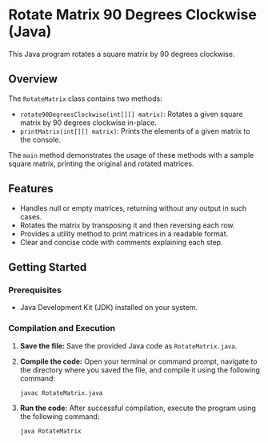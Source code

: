 # Rotate Matrix 90 Degrees Clockwise (Java)

This Java program rotates a square matrix by 90 degrees clockwise.

## Overview

The `RotateMatrix` class contains two methods:

-   `rotate90DegreesClockwise(int[][] matrix)`: Rotates a given square matrix by 90 degrees clockwise in-place.
-   `printMatrix(int[][] matrix)`: Prints the elements of a given matrix to the console.

The `main` method demonstrates the usage of these methods with a sample square matrix, printing the original and rotated matrices.

## Features

-   Handles null or empty matrices, returning without any output in such cases.
-   Rotates the matrix by transposing it and then reversing each row.
-   Provides a utility method to print matrices in a readable format.
-   Clear and concise code with comments explaining each step.

## Getting Started

### Prerequisites

-   Java Development Kit (JDK) installed on your system.

### Compilation and Execution

1.  **Save the file:** Save the provided Java code as `RotateMatrix.java`.

2.  **Compile the code:** Open your terminal or command prompt, navigate to the directory where you saved the file, and compile it using the following command:

    ```bash
    javac RotateMatrix.java
    ```

3.  **Run the code:** After successful compilation, execute the program using the following command:

    ```bash
    java RotateMatrix
    ```
